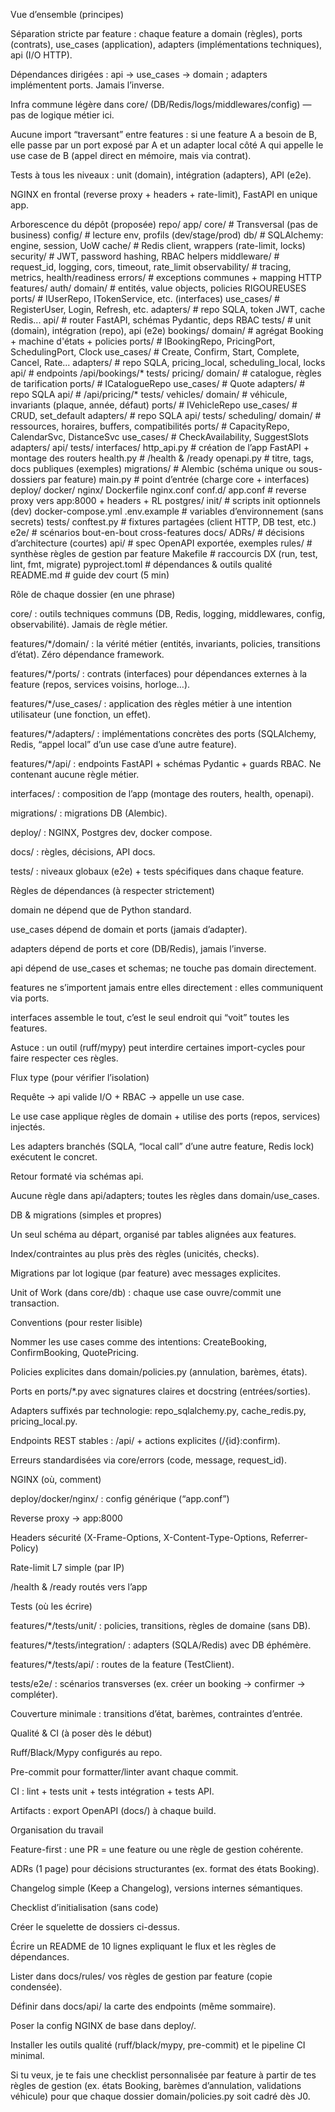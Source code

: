 Vue d’ensemble (principes)

Séparation stricte par feature : chaque feature a domain (règles), ports (contrats), use_cases (application), adapters (implémentations techniques), api (I/O HTTP).

Dépendances dirigées : api → use_cases → domain ; adapters implémentent ports. Jamais l’inverse.

Infra commune légère dans core/ (DB/Redis/logs/middlewares/config) — pas de logique métier ici.

Aucune import “traversant” entre features : si une feature A a besoin de B, elle passe par un port exposé par A et un adapter local côté A qui appelle le use case de B (appel direct en mémoire, mais via contrat).

Tests à tous les niveaux : unit (domain), intégration (adapters), API (e2e).

NGINX en frontal (reverse proxy + headers + rate-limit), FastAPI en unique app.

Arborescence du dépôt (proposée)
repo/
  app/
    core/                          # Transversal (pas de business)
      config/                      # lecture env, profils (dev/stage/prod)
      db/                          # SQLAlchemy: engine, session, UoW
      cache/                       # Redis client, wrappers (rate-limit, locks)
      security/                    # JWT, password hashing, RBAC helpers
      middleware/                  # request_id, logging, cors, timeout, rate_limit
      observability/               # tracing, metrics, health/readiness
      errors/                      # exceptions communes + mapping HTTP
    features/
      auth/
        domain/                    # entités, value objects, policies RIGOUREUSES
        ports/                     # IUserRepo, ITokenService, etc. (interfaces)
        use_cases/                 # RegisterUser, Login, Refresh, etc.
        adapters/                  # repo SQLA, token JWT, cache Redis...
        api/                       # router FastAPI, schémas Pydantic, deps RBAC
        tests/                     # unit (domain), intégration (repo), api (e2e)
      bookings/
        domain/                    # agrégat Booking + machine d'états + policies
        ports/                     # IBookingRepo, PricingPort, SchedulingPort, Clock
        use_cases/                 # Create, Confirm, Start, Complete, Cancel, Rate...
        adapters/                  # repo SQLA, pricing_local, scheduling_local, locks
        api/                       # endpoints /api/bookings/*
        tests/
      pricing/
        domain/                    # catalogue, règles de tarification
        ports/                     # ICatalogueRepo
        use_cases/                 # Quote
        adapters/                  # repo SQLA
        api/                       # /api/pricing/*
        tests/
      vehicles/
        domain/                    # véhicule, invariants (plaque, année, défaut)
        ports/                     # IVehicleRepo
        use_cases/                 # CRUD, set_default
        adapters/                  # repo SQLA
        api/
        tests/
      scheduling/
        domain/                    # ressources, horaires, buffers, compatibilités
        ports/                     # CapacityRepo, CalendarSvc, DistanceSvc
        use_cases/                 # CheckAvailability, SuggestSlots
        adapters/
        api/
        tests/
    interfaces/
      http_api.py                  # création de l’app FastAPI + montage des routers
      health.py                    # /health & /ready
      openapi.py                   # titre, tags, docs publiques (exemples)
    migrations/                    # Alembic (schéma unique ou sous-dossiers par feature)
    main.py                        # point d’entrée (charge core + interfaces)
  deploy/
    docker/
      nginx/
        Dockerfile
        nginx.conf
        conf.d/
          app.conf                 # reverse proxy vers app:8000 + headers + RL
      postgres/
        init/                      # scripts init optionnels (dev)
      docker-compose.yml
    .env.example                   # variables d’environnement (sans secrets)
  tests/
    conftest.py                    # fixtures partagées (client HTTP, DB test, etc.)
    e2e/                           # scénarios bout-en-bout cross-features
  docs/
    ADRs/                          # décisions d’architecture (courtes)
    api/                           # spec OpenAPI exportée, exemples
    rules/                         # synthèse règles de gestion par feature
  Makefile                         # raccourcis DX (run, test, lint, fmt, migrate)
  pyproject.toml                   # dépendances & outils qualité
  README.md                        # guide dev court (5 min)

Rôle de chaque dossier (en une phrase)

core/ : outils techniques communs (DB, Redis, logging, middlewares, config, observabilité). Jamais de règle métier.

features/*/domain/ : la vérité métier (entités, invariants, policies, transitions d’état). Zéro dépendance framework.

features/*/ports/ : contrats (interfaces) pour dépendances externes à la feature (repos, services voisins, horloge…).

features/*/use_cases/ : application des règles métier à une intention utilisateur (une fonction, un effet).

features/*/adapters/ : implémentations concrètes des ports (SQLAlchemy, Redis, “appel local” d’un use case d’une autre feature).

features/*/api/ : endpoints FastAPI + schémas Pydantic + guards RBAC. Ne contenant aucune règle métier.

interfaces/ : composition de l’app (montage des routers, health, openapi).

migrations/ : migrations DB (Alembic).

deploy/ : NGINX, Postgres dev, docker compose.

docs/ : règles, décisions, API docs.

tests/ : niveaux globaux (e2e) + tests spécifiques dans chaque feature.

Règles de dépendances (à respecter strictement)

domain ne dépend que de Python standard.

use_cases dépend de domain et ports (jamais d’adapter).

adapters dépend de ports et core (DB/Redis), jamais l’inverse.

api dépend de use_cases et schemas; ne touche pas domain directement.

features ne s’importent jamais entre elles directement : elles communiquent via ports.

interfaces assemble le tout, c’est le seul endroit qui “voit” toutes les features.

Astuce : un outil (ruff/mypy) peut interdire certaines import-cycles pour faire respecter ces règles.

Flux type (pour vérifier l’isolation)

Requête → api valide I/O + RBAC → appelle un use case.

Le use case applique règles de domain + utilise des ports (repos, services) injectés.

Les adapters branchés (SQLA, “local call” d’une autre feature, Redis lock) exécutent le concret.

Retour formaté via schémas api.

Aucune règle dans api/adapters; toutes les règles dans domain/use_cases.

DB & migrations (simples et propres)

Un seul schéma au départ, organisé par tables alignées aux features.

Index/contraintes au plus près des règles (unicités, checks).

Migrations par lot logique (par feature) avec messages explicites.

Unit of Work (dans core/db) : chaque use case ouvre/commit une transaction.

Conventions (pour rester lisible)

Nommer les use cases comme des intentions: CreateBooking, ConfirmBooking, QuotePricing.

Policies explicites dans domain/policies.py (annulation, barèmes, états).

Ports en ports/*.py avec signatures claires et docstring (entrées/sorties).

Adapters suffixés par technologie: repo_sqlalchemy.py, cache_redis.py, pricing_local.py.

Endpoints REST stables : /api/<feature> + actions explicites (/{id}:confirm).

Erreurs standardisées via core/errors (code, message, request_id).

NGINX (où, comment)

deploy/docker/nginx/ : config générique (“app.conf”)

Reverse proxy → app:8000

Headers sécurité (X-Frame-Options, X-Content-Type-Options, Referrer-Policy)

Rate-limit L7 simple (par IP)

/health & /ready routés vers l’app

Tests (où les écrire)

features/*/tests/unit/ : policies, transitions, règles de domaine (sans DB).

features/*/tests/integration/ : adapters (SQLA/Redis) avec DB éphémère.

features/*/tests/api/ : routes de la feature (TestClient).

tests/e2e/ : scénarios transverses (ex. créer un booking → confirmer → compléter).

Couverture minimale : transitions d’état, barèmes, contraintes d’entrée.

Qualité & CI (à poser dès le début)

Ruff/Black/Mypy configurés au repo.

Pre-commit pour formatter/linter avant chaque commit.

CI : lint + tests unit + tests intégration + tests API.

Artifacts : export OpenAPI (docs/) à chaque build.

Organisation du travail

Feature-first : une PR = une feature ou une règle de gestion cohérente.

ADRs (1 page) pour décisions structurantes (ex. format des états Booking).

Changelog simple (Keep a Changelog), versions internes sémantiques.

Checklist d’initialisation (sans code)

Créer le squelette de dossiers ci-dessus.

Écrire un README de 10 lignes expliquant le flux et les règles de dépendances.

Lister dans docs/rules/ vos règles de gestion par feature (copie condensée).

Définir dans docs/api/ la carte des endpoints (même sommaire).

Poser la config NGINX de base dans deploy/.

Installer les outils qualité (ruff/black/mypy, pre-commit) et le pipeline CI minimal.

Si tu veux, je te fais une checklist personnalisée par feature à partir de tes règles de gestion (ex. états Booking, barèmes d’annulation, validations véhicule) pour que chaque dossier domain/policies.py soit cadré dès J0.